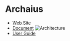 # Archaius
- [Web Site](https://github.com/Netflix/archaius)
- [Document](https://github.com/Netflix/archaius/wiki)
![Architecture](https://github.com/Netflix/archaius/raw/master/images/Archaius_Composite_Configuration_Diagram.png)
- [User Guide](https://github.com/Netflix/archaius/wiki/Users-Guide)
